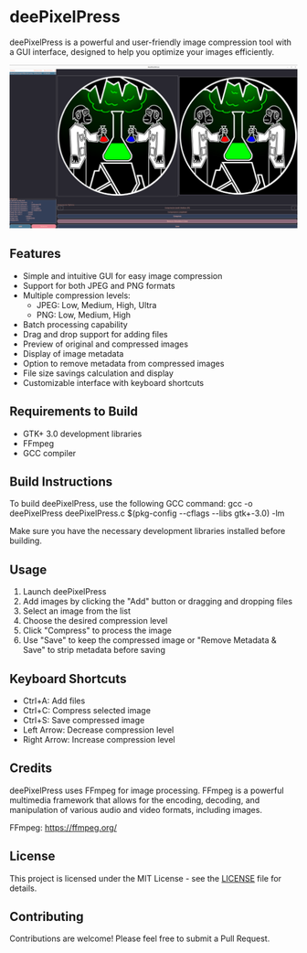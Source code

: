 # deePixelPress

deePixelPress is a powerful and user-friendly image compression tool with a GUI interface, designed to help you optimize your images efficiently.

![deePixelPress](deePixelPressShowcase.png)

## Features

- Simple and intuitive GUI for easy image compression
- Support for both JPEG and PNG formats
- Multiple compression levels:
  - JPEG: Low, Medium, High, Ultra
  - PNG: Low, Medium, High
- Batch processing capability
- Drag and drop support for adding files
- Preview of original and compressed images
- Display of image metadata
- Option to remove metadata from compressed images
- File size savings calculation and display
- Customizable interface with keyboard shortcuts

## Requirements to Build

- GTK+ 3.0 development libraries
- FFmpeg
- GCC compiler

## Build Instructions

To build deePixelPress, use the following GCC command:
gcc -o deePixelPress deePixelPress.c $(pkg-config --cflags --libs gtk+-3.0) -lm

Make sure you have the necessary development libraries installed before building.

## Usage

1. Launch deePixelPress
2. Add images by clicking the "Add" button or dragging and dropping files
3. Select an image from the list
4. Choose the desired compression level
5. Click "Compress" to process the image
6. Use "Save" to keep the compressed image or "Remove Metadata & Save" to strip metadata before saving

## Keyboard Shortcuts

- Ctrl+A: Add files
- Ctrl+C: Compress selected image
- Ctrl+S: Save compressed image
- Left Arrow: Decrease compression level
- Right Arrow: Increase compression level

## Credits

deePixelPress uses FFmpeg for image processing. FFmpeg is a powerful multimedia framework that allows for the encoding, decoding, and manipulation of various audio and video formats, including images.

FFmpeg: https://ffmpeg.org/

## License

This project is licensed under the MIT License - see the [LICENSE](LICENSE) file for details.

## Contributing

Contributions are welcome! Please feel free to submit a Pull Request.